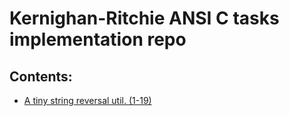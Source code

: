 # Kernighan-Ritchie ANSI C tasks implementation repo

## Contents:

* [A tiny string reversal util. (1-19)](https://github.com/isitinme/Kernighan.Ritchie.Tasks/tree/main/1-19)
